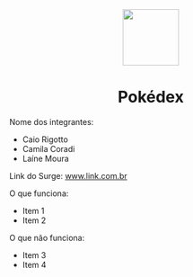 <div align="center" > <img width="100vw" src="https://img.icons8.com/plasticine/344/pokeball.png"/>
 <h1 align="center"><strong>Pokédex</b></strong></h1></div>


Nome dos integrantes: 
- Caio Rigotto
- Camila Coradi
- Laíne Moura

Link do Surge: www.link.com.br

O que funciona:
- Item 1
- Item 2

O que não funciona: 
- Item 3
- Item 4
